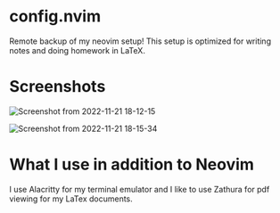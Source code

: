 # config.nvim
Remote backup of my neovim setup! This setup is optimized for writing notes and doing homework in LaTeX. 



# Screenshots


![Screenshot from 2022-11-21 18-12-15](https://user-images.githubusercontent.com/102345313/203200920-43778e2e-89fb-42d2-a900-32a95bb9d020.png)

![Screenshot from 2022-11-21 18-15-34](https://user-images.githubusercontent.com/102345313/203200921-96781aaa-5885-4742-8ce2-a5089a5f8b51.png)


# What I use in addition to Neovim

I use Alacritty for my terminal emulator and I like to use Zathura for pdf viewing for my LaTex documents. 





